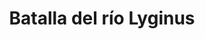 ﻿---
title: "Batalla del río Lyginus"
permalink: periodes_417.html
layout: periode
dataInici: -335
sidebar: periodes
pares:
  - 38:
    title: "Alejandro Magno"
    dataInici: "(-336)"
    dataFi: "(-323)"

fills:
jocsPrincipals:
jocsEscenaris:
jocsEpoca:
  - title: "The Great Battles of Alexander: Macedonian Art of War"
    bggId: 176596
    escenari: "Lyginus"

  - title: "The Great Battles of Alexander: Deluxe Edition"
    bggId: 11057
    escenari: "Lyginus"

jocsEpocaEscenaris:
---
